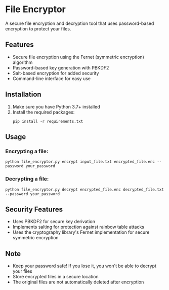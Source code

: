# File Encryptor

A secure file encryption and decryption tool that uses password-based encryption to protect your files.

## Features
- Secure file encryption using the Fernet (symmetric encryption) algorithm
- Password-based key generation with PBKDF2
- Salt-based encryption for added security
- Command-line interface for easy use

## Installation

1. Make sure you have Python 3.7+ installed
2. Install the required packages:
   ```
   pip install -r requirements.txt
   ```

## Usage

### Encrypting a file:
```
python file_encryptor.py encrypt input_file.txt encrypted_file.enc --password your_password
```

### Decrypting a file:
```
python file_encryptor.py decrypt encrypted_file.enc decrypted_file.txt --password your_password
```

## Security Features
- Uses PBKDF2 for secure key derivation
- Implements salting for protection against rainbow table attacks
- Uses the cryptography library's Fernet implementation for secure symmetric encryption

## Note
- Keep your password safe! If you lose it, you won't be able to decrypt your files
- Store encrypted files in a secure location
- The original files are not automatically deleted after encryption
